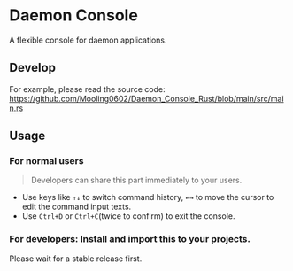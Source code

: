 # Daemon Console
A flexible console for daemon applications.

## Develop
For example, please read the source code: https://github.com/Mooling0602/Daemon_Console_Rust/blob/main/src/main.rs

## Usage
### For normal users
> Developers can share this part immediately to your users.
- Use keys like `↑↓` to switch command history, `←→` to move the cursor to edit the command input texts.
- Use `Ctrl+D` or `Ctrl+C`(twice to confirm) to exit the console.

### For developers: Install and import this to your projects.
Please wait for a stable release first.
